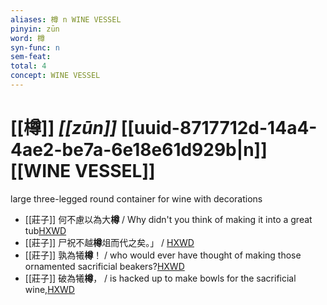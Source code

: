 ```yaml
---
aliases: 樽 n WINE VESSEL
pinyin: zūn
word: 樽
syn-func: n
sem-feat: 
total: 4
concept: WINE VESSEL 
---
```

# [[樽]] *[[zūn]]*  [[uuid-8717712d-14a4-4ae2-be7a-6e18e61d929b|n]] [[WINE VESSEL]]
large three-legged round container for wine with decorations
 - [[莊子]] 何不慮以為大**樽** / Why didn't you think of making it into a great tub[HXWD](https://hxwd.org/textview.html?location=KR5c0126_tls_001-14a.24)
 - [[莊子]] 尸祝不越**樽**俎而代之矣。」 / [HXWD](https://hxwd.org/textview.html?location=KR5c0126_tls_001-9a.17)
 - [[莊子]] 孰為犧**樽**！
                     / who would ever have thought of making those ornamented sacrificial beakers?[HXWD](https://hxwd.org/textview.html?location=KR5c0126_tls_009-2a.31)
 - [[莊子]] 破為犧**樽**， / is hacked up to make bowls for the sacrificial wine,[HXWD](https://hxwd.org/textview.html?location=KR5c0126_tls_012-24a.3)
